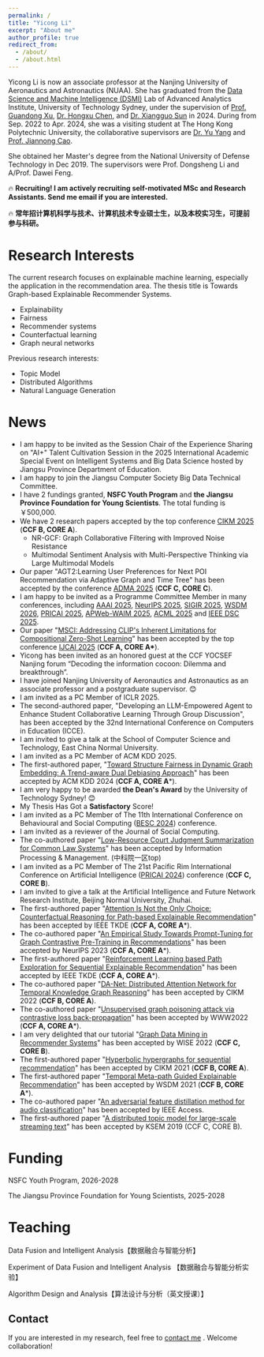 ```yaml
---
permalink: /
title: "Yicong Li"
excerpt: "About me"
author_profile: true
redirect_from: 
  - /about/
  - /about.html
---
```


Yicong Li is now an associate professor at the Nanjing University of Aeronautics and Astronautics (NUAA). She has graduated from the [Data Science and Machine Intelligence (DSMI)](http://dsmi.tech/) Lab of Advanced Analytics Institute, University of Technology Sydney, under the supervision of [Prof. Guandong Xu](https://scholar.google.com/citations?user=kcrdCq4AAAAJ&hl=en), [Dr. Hongxu Chen](https://scholar.google.com/citations?user=W3CtDGQAAAAJ&hl=en), and [Dr. Xiangguo Sun](https://scholar.google.com/citations?hl=zh-TW&user=rKfYQwEAAAAJ&view_op=list_works&sortby=pubdate) in 2024. During from Sep. 2022 to Apr. 2024, she was a visiting student at The Hong Kong Polytechnic University, the collaborative supervisors are [Dr. Yu Yang](https://scholar.google.com/citations?user=Gk07OsAAAAAJ&hl=zh-CN) and [Prof. Jiannong Cao](https://scholar.google.com/citations?user=q2jH-3sAAAAJ&hl=zh-CN).

She obtained her Master's degree from the National University of Defense Technology in Dec 2019. The supervisors were Prof. Dongsheng Li and A/Prof. Dawei Feng.


<!--
$$\textcolor{red}{Recurting!\space I\space am\space actively\space recruiting\space self-motivated\space MSc\space and\space Research\space Assistants.\space Send\space me\space an\space email\space if\space you\space are\space interested.}$$
-->

🔥	**Recruiting! I am actively recruiting self-motivated MSc and Research Assistants. Send me email if you are interested.**

🔥	**常年招计算机科学与技术、计算机技术专业硕士生，以及本校实习生，可提前参与科研。**

Research Interests
======

The current research focuses on explainable machine learning, especially the application in the recommendation area. The thesis title is Towards Graph-based Explainable Recommender Systems.

- Explainability
- Fairness
- Recommender systems
- Counterfactual learning
- Graph neural networks

Previous research interests:

- Topic Model
- Distributed Algorithms
- Natural Language Generation

News
======
- I am happy to be invited as the Session Chair of the Experience Sharing on "AI+" Talent Cultivation Session in the 2025 International Academic Special Event on Intelligent Systems and Big Data Science hosted by Jiangsu Province Department of Education.
- I am happy to join the Jiangsu Computer Society Big Data Technical Committee.
- I have 2 fundings granted, **NSFC Youth Program** and **the Jiangsu Province Foundation for Young Scientists**. The total funding is ￥500,000.
- We have 2 research papers accepted by the top conference [CIKM 2025](https://cikm2025.org/) (**CCF B, CORE A**).
  * NR-GCF: Graph Collaborative Filtering with Improved Noise Resistance
  * Multimodal Sentiment Analysis with Multi-Perspective Thinking via Large Multimodal Models
- Our paper "AGT2:Learning User Preferences for Next POI Recommendation via Adaptive Graph and Time Tree" has been accepted by the conference [ADMA 2025](https://adma2025.github.io/) (**CCF C, CORE C**).
- I am happy to be invited as a Programme Committee Member in many conferences, including [AAAI 2025](https://aaai.org/conference/aaai/aaai-26/), [NeurIPS 2025](https://neurips.cc/), [SIGIR 2025](https://sigir2025.dei.unipd.it/), [WSDM 2026](https://wsdm-conference.org/2026/), [PRICAI 2025](https://www.pricai.org/2025/), [APWeb-WAIM 2025](https://apweb2025.sau.edu.cn/index.html), [ACML 2025](https://www.acml-conf.org/2025/) and [IEEE DSC 2025](http://dsc.pcl.ac.cn/2025/index.html).
- Our paper "[MSCI: Addressing CLIP's Inherent Limitations for Compositional Zero-Shot Learning](https://arxiv.org/pdf/2505.10289)" has been accepted by the top conference [IJCAI 2025](https://2025.ijcai.org/) (**CCF A, CORE A\***).
- Yicong has been invited as an honored guest at the CCF YOCSEF Nanjing forum “Decoding the information cocoon: Dilemma and breakthrough”.
- I have joined Nanjing University of Aeronautics and Astronautics as an associate professor and a postgraduate supervisor. 😊	
- I am invited as a PC Member of ICLR 2025.
- The second-authored paper, "Developing an LLM-Empowered Agent to Enhance Student Collaborative Learning Through Group Discussion", has been accepted by the 32nd International Conference on Computers in Education (ICCE).
- I am invited to give a talk at the School of Computer Science and Technology, East China Normal University.
- I am invited as a PC Member of ACM KDD 2025.
- The first-authored paper, "[Toward Structure Fairness in Dynamic Graph Embedding: A Trend-aware Dual Debiasing Approach](https://arxiv.org/abs/2406.13201.pdf)" has been accepted by ACM KDD 2024 (**CCF A, CORE A***).
- I am very happy to be awarded **the Dean's Award** by the University of Technology Sydney! 😊
- My Thesis Has Got a **Satisfactory** Score!
- I am invited as a PC Member of The 11th International Conference on Behavioural and Social Computing ([BESC 2024](http://besc-conf.org/2024/)) conference.
- I am invited as a reviewer of the Journal of Social Computing.
- The co-authored paper "[Low-Resource Court Judgment Summarization for Common Law Systems](https://arxiv.org/pdf/2403.04454)" has been accepted by Information Processing & Management. (中科院一区top)
- I am invited as a PC Member of The 21st Pacific Rim International Conference on Artificial Intelligence ([PRICAI 2024](https://www.pricai.org/2024/)) conference (**CCF C, CORE B**).
- I am invited to give a talk at the Artificial Intelligence and Future Network Research Institute, Beijing Normal University, Zhuhai.
- The first-authored paper "[Attention Is Not the Only Choice: Counterfactual Reasoning for Path-based Explainable Recommendation](https://arxiv.org/pdf/2401.05744.pdf)" has been accepted by IEEE TKDE (**CCF A, CORE A***).
- The co-authored paper "[An Empirical Study Towards Prompt-Tuning for Graph Contrastive Pre-Training in Recommendations](https://neurips.cc/virtual/2023/poster/71323)" has been accepted by NeurIPS 2023 (**CCF A, CORE A***).
- The first-authored paper "[Reinforcement Learning based Path Exploration for Sequential Explainable Recommendation](https://scholar.google.com/citations?view_op=view_citation&hl=zh-CN&user=a-uKBooAAAAJ&sortby=pubdate&citation_for_view=a-uKBooAAAAJ:YOwf2qJgpHMC)" has been accepted by IEEE TKDE (**CCF A, CORE A***).
- The co-authored paper "[DA-Net: Distributed Attention Network for Temporal Knowledge Graph Reasoning](https://dl.acm.org/doi/abs/10.1145/3511808.3557280)" has been accepted by CIKM 2022 (**CCF B, CORE A**).
- The co-authored paper "[Unsupervised graph poisoning attack via contrastive loss back-propagation](https://dl.acm.org/doi/fullHtml/10.1145/3485447.3512179)" has been accepted by WWW2022 (**CCF A, CORE A***).
- I am very delighted that our tutorial "[Graph Data Mining in Recommender Systems](https://link.springer.com/chapter/10.1007/978-3-030-91560-5_36)" has been accepted by WISE 2022 (**CCF C, CORE B**).
- The first-authored paper "[Hyperbolic hypergraphs for sequential recommendation](https://dl.acm.org/doi/abs/10.1145/3459637.3482351)" has been accepted by CIKM 2021 (**CCF B, CORE A**).
- The first-authored paper "[Temporal Meta-path Guided Explainable Recommendation](https://dl.acm.org/doi/10.1145/3437963.3441762)" has been accepted by WSDM 2021 (**CCF B, CORE A***).
- The co-authored paper "[An adversarial feature distillation method for audio classification](https://ieeexplore.ieee.org/stamp/stamp.jsp?arnumber=8778636)" has been accepted by IEEE Access. 
- The first-authored paper "[A distributed topic model for large-scale streaming text](https://link.springer.com/chapter/10.1007/978-3-030-29563-9_4)" has been accepted by KSEM 2019 (CCF C, CORE B).

Funding
======
NSFC Youth Program, 2026-2028

The Jiangsu Province Foundation for Young Scientists, 2025-2028

Teaching
======
Data Fusion and Intelligent Analysis【数据融合与智能分析】

Experiment of Data Fusion and Intelligent Analysis 【数据融合与智能分析实验】

Algorithm Design and Analysis【算法设计与分析（英文授课）】

Contact
------
If you are interested in my research, feel free to [contact me](mailto:liyicong123@outlook.com) . Welcome collaboration!
